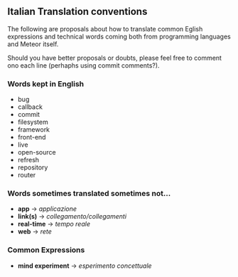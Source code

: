 ## Italian Translation conventions

The following are proposals about how to translate common Eglish expressions and technical words coming both from programming languages and Meteor itself.

Should you have better proposals or doubts, please feel free to comment ono each line (perhaphs using commit comments?).


### Words kept in English
  * bug
  * callback
  * commit
  * filesystem
  * framework
  * front-end
  * live
  * open-source
  * refresh
  * repository
  * router


### Words sometimes translated sometimes not...

 * **app** -> *applicazione*
 * **link(s)** -> *collegamento/collegamenti*
 * **real-time** -> *tempo reale*
 * **web** -> *rete*


### Common Expressions

 * **mind experiment** -> *esperimento concettuale*